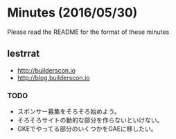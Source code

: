 # Minutes (2016/05/30)

Please read the README for the format of these minutes

## lestrrat

* http://builderscon.io
* http://blog.builderscon.io

### TODO

* スポンサー募集をそろそろ始めよう。
* そろそろサイトの動的な部分を作らないといけない。
* GKEでやってる部分のいくつかをGAEに移したい。
